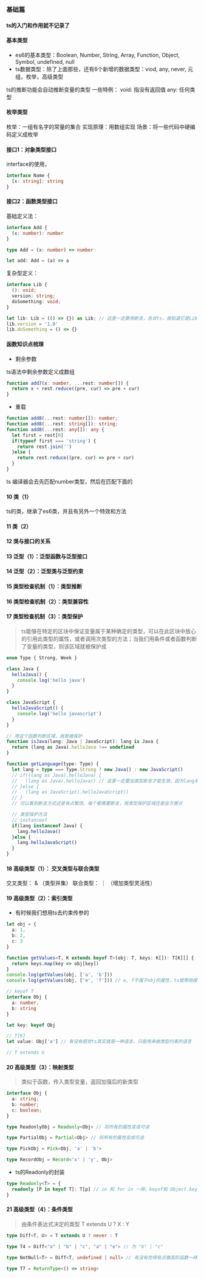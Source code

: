 ### 基础篇

#### ts的入门和作用就不记录了

#### 基本类型

- es6的基本类型：Boolean, Number, String, Array, Function, Object, Symbol, undefined, null
- ts数据类型：除了上面那些，还有6个新增的数据类型：viod, any, never, 元组，枚举，高级类型

ts的推断功能会自动推断变量的类型
一些特例：
void: 指没有返回值
any: 任何类型

#### 枚举类型

枚举：一组有名字的常量的集合
实现原理：用数组实现
场景：将一些代码中硬编码定义成枚举

#### 接口1：对象类型接口
interface的使用，

```ts
interface Name {
  [x: string]: string
}
```
#### 接口2：函数类型接口

基础定义法：
```ts
interface Add {
  (x: number): number
}

type Add = (x: number) => number

let add: Add = (a) => a
```

复杂型定义：
```ts
interface Lib {
  (): void;
  version: string;
  doSomething: void;
}

let lib: Lib = (() => {}) as Lib; // 这里一定要用断言，告诉ts，我知道它是Lib类型了
lib.version = '1.0'
lib.doSomething = () => {}
```

#### 函数知识点梳理

- 剩余参数

ts语法中剩余参数定义成数组

```ts
function add7(x: number, ...rest: number[]) {
  return x + rest.reduce((pre, cur) => pre + cur)
}
```

- 重载

```ts
function add8(...rest: number[]): number;
function add8(...rest: string[]): string;
function add8(...rest: any[]): any {
  let first = rest[0]
  if(typeof first === 'string') {
    return rest.join('')
  }else {
    return rest.reduce((pre, cur) => pre + cur)
  }
}
```
ts 编译器会去先匹配number类型，然后在匹配下面的


#### 10 类（1）

ts的类，继承了es6类，并且有另外一个特效和方法



#### 11 类（2）

#### 12 类与接口的关系

#### 13 泛型（1）：泛型函数与泛型接口

#### 14 泛型（2）：泛型类与泛型约束

#### 15 类型检查机制（1）：类型推断

#### 16 类型检查机制（2）：类型兼容性

#### 17 类型检查机制（3）：类型保护

> ts能够在特定的区块中保证变量属于某种确定的类型，可以在此区块中放心的引用此类型的属性，或者调用次类型的方法；当我们用条件或者函数判断了变量的类型，则该区域就被保护成

```ts
enum Type { Strong, Week }

class Java {
  helloJava() {
    console.log('hello java')
  }
}

class JavaScript {
  helloJavaScript() {
    console.log('hello javascript')
  }
}

// 用这个函数判断区域，就是被保护
function isJava(lang: Java | JavaScript): lang is Java {
  return (lang as Java).helloJava !== undefined
}

function getLanguage(type: Type) {
  let lang = type === Type.Strong ? new Java() : new JavaScript()
  // if((lang as Java).helloJava) {
  //   (lang as Java).helloJava() // 这里一定要加类型断言才能生效，因为lang有两种可能
  // }else {
  //   (lang as JavaScript).helloJavaScript()
  // }
  // 可以看到断言方式还是有点繁琐，每个都需要断言，用类型保护区域还是会方便点

  // 类型保护方法
  // instanceof
  if(lang instanceof Java) {
    lang.helloJava()
  }else {
    lang.helloJavaScript()
  }
}
```

#### 18 高级类型（1）： 交叉类型与联合类型
交叉类型： &  （类型并集）
联合类型： ｜  （增加类型灵活性）


#### 19 高级类型（2）：索引类型

- 有时候我们想用ts去约束传参的

```ts
let obj = {
  a: 1,
  b: 2,
  c: 3
}

function getValues<T, K extends keyof T>(obj: T, keys: K[]): T[K][] {
  return keys.map(key => obj[key])
}
console.log(getValues(obj, ['a', 'b']))
console.log(getValues(obj, ['e', 'f'])) // e, f不属于obj的属性，ts就帮助报错

// keyof T
interface Obj {
  a: number,
  b: string
}

let key: keyof Obj

// T[K]
let value: Obj['a'] // 有没有感觉ts其实就是一种语言，只是用来做类型约束的语言

// T extends U

```


#### 20 高级类型（3）：映射类型

> 类似于函数，传入类型变量，返回加强后的新类型

 
```ts
interface Obj {
  a: string;
  b: number;
  c: boolean;
}

type ReadonlyObj = Readonly<Obj> // 将所有的属性变成可读

type PartialObj = Partial<Obj> // 将所有的属性变成可选

type PickObj = Pick<Obj, 'a' | 'b'>

type RecordObj = Record<'x' | 'y', Obj>

```

- ts的Readonly的封装

```ts
type Readonly<T> = {
  readonly [P in keyof T]: T[p] // in 和 for in 一样，keyof和 Object.keys 一样
}
```

#### 21 高级类型（4）：条件类型
> 由条件表达式决定的类型 T extends U ? X : Y

```ts
type Diff<T, U> = T extends U ? never : T

type T4 = Diff<"a" | "b" | "c", "a" | "e"> // 为 "b" | "c"

type NotNull<T> = Diff<T, undefined | null> // 有没有觉得有点像高阶函数一样

type T7 = ReturnType<() => string>
```

 